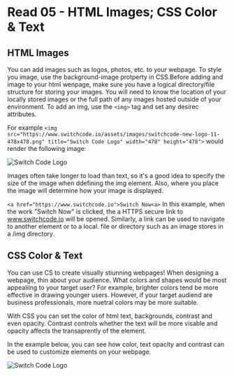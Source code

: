 # Read 05 - HTML Images; CSS Color & Text

## HTML Images

You can add images such as logos, photos, etc. to your webpage. To style you image, use the background-image protperty in CSS.Before adding and image to your html wenpage, make sure you have a logical directory/file structure for storing your images. You will need to know the location of your locally stored images or the full path of any images hosted outside of your environment. To add an img, use the ```<img>``` tag and set any desirec attributes.

For example ```<img src="https://www.switchcode.io/assets/images/switchcode-new-logo-11-478x478.png" title="Switch Code Logo" width="478" height="478">``` would render the following image:

![Switch Code Logo](https://www.switchcode.io/assets/images/switchcode-new-logo-11-478x478.png)

Images often take longer to load than text, so it's a good idea to specify the size of the image when ddefining the img element. Also, where you place the image will determine how your image is displayed.

 ```<a href="https://www.switchcode.io">Switch Now<a>``` In this example, when the work "Switch Now" is clicked, the a HTTPS secure link to www.switchcode.io will be opened. Similarly, a link can be used to navigate to another element or to a local. file or directory such as an image stores in a /img directory.


## CSS Color & Text

You can use CS to create visually stiunning webpages! When designing a webpage, thin about your audience. What colors and shapes would be most appealiing to your target user? For example, brighter colors tend be more effective in drawing younger users. However, if your target audiend are business professionals, more nuetral colors may be more suitable. 

With CSS you can set the color of html text, backgrounds, contrast and even opacity. Contrast controls whether the text will be more visable and opacity affects the transaprently of the element.

In the example below, you can see how color, text opacity and contrast can be used to customize elements on your webpage.

![Switch Code Logo](./imgs/Read-05.png)
